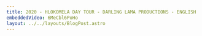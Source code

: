 ```yaml
---
title: 2020 - HLOKOMELA DAY TOUR - DARLING LAMA PRODUCTIONS - ENGLISH
embeddedVideo: 6MeCbl6PoHo
layout: ../../layouts/BlogPost.astro
---
```

